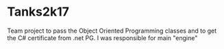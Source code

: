 # Tanks2k17
Team project to pass the Object Oriented Programming classes and to get the C# certificate from .net PG. I was responsible for main "engine"
